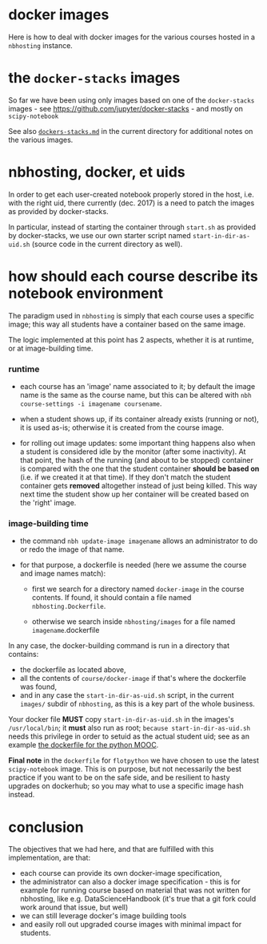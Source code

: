 # docker images

Here is how to deal with docker images for the various courses hosted in a `nbhosting` instance.

# the `docker-stacks` images

So far we have been using only images based on one of the `docker-stacks` images - see https://github.com/jupyter/docker-stacks - and mostly on `scipy-notebook`

See also [`dockers-stacks.md`](docker-stacks.md) in the current directory for additional notes on the various images.

# nbhosting, docker, et uids

In order to get each user-created notebook properly stored in the host, i.e. with the right uid, there currently (dec. 2017) is a need to patch the images as provided by docker-stacks.

In particular, instead of starting the container through `start.sh` as provided by docker-stacks, we use our own starter script named `start-in-dir-as-uid.sh` (source code in the current directory as well).


# how should each course describe its notebook environment

The paradigm used in `nbhosting` is simply that each course uses a specific image; this way all students have a container based on the same image.

The logic implemented at this point has 2 aspects, whether it is at runtime, or at image-building time.

### runtime

* each course has an 'image' name associated to it; by default the image name is the same as the course name, but this can be altered with `nbh course-settings -i imagename coursename`.

* when a student shows up, if its container already exists (running or not), it is used as-is; otherwise it is created from the course image.

* for rolling out image updates: some important thing happens also when a student is considered idle by the monitor (after some inactivity). At that point, the hash of the running (and about to be stopped) container is compared with the one that the student container **should be based on** (i.e. if we created it at that time). If they don't match the student container gets **removed** altogether instead of just being killed. This way next time the student show up her container will be created based on the 'right' image.

### image-building time

* the command `nbh update-image imagename` allows an administrator to do or redo the image of that name.

* for that purpose, a dockerfile is needed (here we assume the course and image names match):

  * first we search for a directory named `docker-image` in the course contents. If found, it should contain a file named `nbhosting.Dockerfile`.

  * otherwise we search inside `nbhosting/images` for a file named `imagename`.dockerfile

In any case, the docker-building command is run in a directory that contains:

* the dockerfile as located above,
* all the contents of `course/docker-image` if that's where the dockerfile was found,
* and in any case the `start-in-dir-as-uid.sh` script, in the current `images/` subdir of `nbhosting`, as this is a key part of the whole business.

Your docker file **MUST** copy `start-in-dir-as-uid.sh` in the images's `/usr/local/bin`; it **must** also run as root; `because start-in-dir-as-uid.sh` needs this privilege in order to setuid as the actual student uid; see as an example [the dockerfile for the python MOOC](https://github.com/parmentelat/flotpython/blob/master/docker-image/nbhosting.Dockerfile).

**Final note** in the `dockerfile` for `flotpython` we have chosen to use the latest `scipy-notebook` image. This is on purpose, but not necessarily the best practice if you want to be on the safe side, and be resilient to hasty upgrades on dockerhub; so you may what to use a specific image hash instead.

# conclusion

The objectives that we had here, and that are fulfilled with this implementation, are that:

* each course can provide its own docker-image specification,
* the administrator can also a docker image specification - this is for example for running course based on material that was not written for nbhosting, like e.g. DataScienceHandbook (it's true that a git fork could work around that issue, but well)
* we can still leverage docker's image building tools
* and easily roll out upgraded course images with minimal impact for students.
